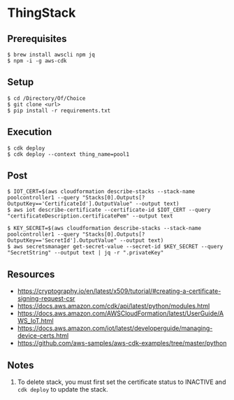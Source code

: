 # ThingStack

## Prerequisites
```
$ brew install awscli npm jq
$ npm -i -g aws-cdk
```

## Setup
```
$ cd /Directory/Of/Choice
$ git clone <url>
$ pip install -r requirements.txt
```

## Execution
```
$ cdk deploy
$ cdk deploy --context thing_name=pool1
```

## Post
```
$ IOT_CERT=$(aws cloudformation describe-stacks --stack-name poolcontroller1 --query "Stacks[0].Outputs[?OutputKey=='CertificateId'].OutputValue" --output text)
$ aws iot describe-certificate --certificate-id $IOT_CERT --query "certificateDescription.certificatePem" --output text

$ KEY_SECRET=$(aws cloudformation describe-stacks --stack-name poolcontroller1 --query "Stacks[0].Outputs[?OutputKey=='SecretId'].OutputValue" --output text)
$ aws secretsmanager get-secret-value --secret-id $KEY_SECRET --query "SecretString" --output text | jq -r ".privateKey"
```

## Resources
* https://cryptography.io/en/latest/x509/tutorial/#creating-a-certificate-signing-request-csr
* https://docs.aws.amazon.com/cdk/api/latest/python/modules.html
* https://docs.aws.amazon.com/AWSCloudFormation/latest/UserGuide/AWS_IoT.html
* https://docs.aws.amazon.com/iot/latest/developerguide/managing-device-certs.html
* https://github.com/aws-samples/aws-cdk-examples/tree/master/python

## Notes
1. To delete stack, you must first set the certificate status to INACTIVE and `cdk deploy` to update the stack.